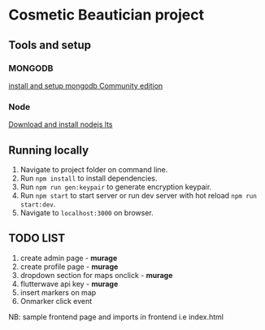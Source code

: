 # Cosmetic Beautician project

## Tools and setup

### MONGODB

[install and setup mongodb Community edition](https://www.mongodb.com/docs/manual/tutorial/install-mongodb-on-windows/#install-mongodb-community-edition)

### Node

[Download and install nodejs lts](https://nodejs.org/en/download/)

## Running locally

1. Navigate to project folder on command line.
2. Run `npm install` to install dependencies.
3. Run `npm run gen:keypair` to generate encryption keypair.
4. Run `npm start` to start server or run dev server with hot reload `npm run start:dev`.
5. Navigate to `localhost:3000` on browser.

## TODO LIST

1. create admin page - **murage**
2. create profile page - **murage**
3. dropdown section for maps onclick - **murage**
4. flutterwave api key - **murage**
5. insert markers on map
6. Onmarker click event


NB: sample frontend page and imports in frontend i.e index.html
